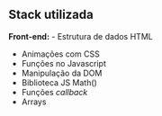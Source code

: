 ## Stack utilizada

**Front-end:** - Estrutura de dados HTML
- Animações com CSS
- Funções no Javascript
- Manipulação da DOM
- Biblioteca JS Math()
- Funções *callback*
- Arrays